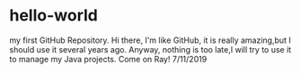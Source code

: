 # hello-world
my first GitHub Repository.
Hi there, I'm like GitHub, it is really amazing,but I should use it several years ago.
Anyway, nothing is too late,I will try to use it to manage my Java projects. Come on Ray!
7/11/2019
